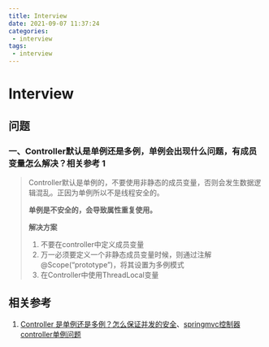 ```yaml
---
title: Interview
date: 2021-09-07 11:37:24
categories: 
 - interview
tags: 
 - interview
---
```


# Interview

<!-- more -->

## 问题

### 一、Controller默认是单例还是多例，单例会出现什么问题，有成员变量怎么解决？相关参考 1

> Controller默认是单例的，不要使用非静态的成员变量，否则会发生数据逻辑混乱。正因为单例所以不是线程安全的。
>
> **单例是不安全的，会导致属性重复使用。**
>
> **解决方案**
>
> 1. 不要在controller中定义成员变量
> 2. 万一必须要定义一个非静态成员变量时候，则通过注解@Scope(“prototype”)，将其设置为多例模式
> 3. 在Controller中使用ThreadLocal变量

## 相关参考

1. [Controller 是单例还是多例？怎么保证并发的安全](https://cxyroad.blog.csdn.net/article/details/113903802)、[springmvc控制器controller单例问题](https://www.cnblogs.com/eric-fang/p/5629892.html)

